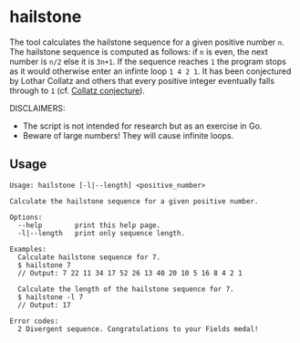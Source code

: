 # hailstone

The tool calculates the hailstone sequence for a given positive number `n`. The
hailstone sequence is computed as follows: if `n` is even, the next number is
`n/2` else it is `3n+1`. If the sequence reaches `1` the program stops as it
would otherwise enter an infinte loop `1 4 2 1`. It has been conjectured by
Lothar Collatz and others that every positive integer eventually falls through
to `1` (cf. [Collatz conjecture](https://en.wikipedia.org/wiki/Collatz_conjecture)).

DISCLAIMERS:
  - The script is not intended for research but as an exercise in Go.
  - Beware of large numbers! They will cause infinite loops.

## Usage
```
Usage: hailstone [-l|--length] <positive_number>

Calculate the hailstone sequence for a given positive number.

Options:
  --help        print this help page.
  -l|--length   print only sequence length.

Examples:
  Calculate hailstone sequence for 7.
  $ hailstone 7
  // Output: 7 22 11 34 17 52 26 13 40 20 10 5 16 8 4 2 1

  Calculate the length of the hailstone sequence for 7.
  $ hailstone -l 7
  // Output: 17

Error codes:
  2 Divergent sequence. Congratulations to your Fields medal!
```
